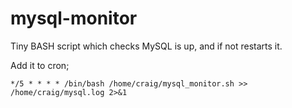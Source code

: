 # mysql-monitor
Tiny BASH script which checks MySQL is up, and if not restarts it.

Add it to cron;

```*/5 * * * * /bin/bash /home/craig/mysql_monitor.sh >> /home/craig/mysql.log 2>&1```
